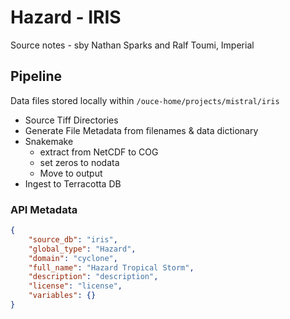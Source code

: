 # Hazard - IRIS

Source notes - sby Nathan Sparks and Ralf Toumi, Imperial

## Pipeline

Data files stored locally within `/ouce-home/projects/mistral/iris`

-   Source Tiff Directories
-   Generate File Metadata from filenames & data dictionary
-   Snakemake
    -   extract from NetCDF to COG
    -   set zeros to nodata
    -   Move to output
-   Ingest to Terracotta DB

### API Metadata

```json
{
    "source_db": "iris",
    "global_type": "Hazard",
    "domain": "cyclone",
    "full_name": "Hazard Tropical Storm",
    "description": "description",
    "license": "license",
    "variables": {}
}
```
